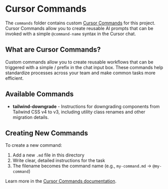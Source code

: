 # Cursor Commands

The `commands` folder contains custom [Cursor Commands](https://cursor.com/docs/agent/chat/commands) for this project. Cursor Commands allow you to create reusable AI prompts that can be invoked with a simple `@command-name` syntax in the Cursor chat.

## What are Cursor Commands?

Custom commands allow you to create reusable workflows that can be triggered with a simple / prefix in the chat input box. These commands help standardize processes across your team and make common tasks more efficient.

## Available Commands

- **tailwind-downgrade** - Instructions for downgrading components from Tailwind CSS v4 to v3, including utility class renames and other migration details.

## Creating New Commands

To create a new command:

1. Add a new `.md` file in this directory
2. Write clear, detailed instructions for the task
3. The filename becomes the command name (e.g., `my-command.md` → `@my-command`)

Learn more in the [Cursor Commands documentation](https://cursor.com/docs/agent/chat/commands).
